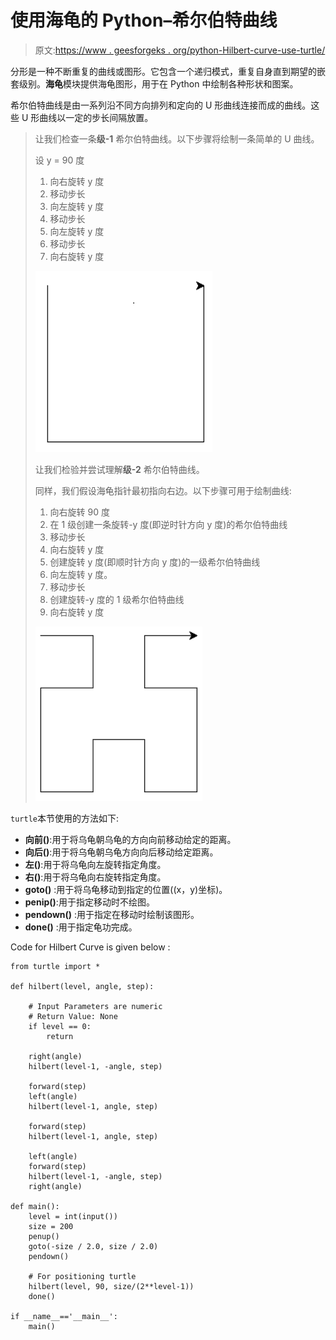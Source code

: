 # 使用海龟的 Python–希尔伯特曲线

> 原文:[https://www . geesforgeks . org/python-Hilbert-curve-use-turtle/](https://www.geeksforgeeks.org/python-hilbert-curve-using-turtle/)

分形是一种不断重复的曲线或图形。它包含一个递归模式，重复自身直到期望的嵌套级别。**海龟**模块提供海龟图形，用于在 Python 中绘制各种形状和图案。

希尔伯特曲线是由一系列沿不同方向排列和定向的 U 形曲线连接而成的曲线。这些 U 形曲线以一定的步长间隔放置。

> 让我们检查一条**级-1** 希尔伯特曲线。以下步骤将绘制一条简单的 U 曲线。
> 
> 设 y = 90 度
> 
> 1.  向右旋转 y 度
> 2.  移动步长
> 3.  向左旋转 y 度
> 4.  移动步长
> 5.  向左旋转 y 度
> 6.  移动步长
> 7.  向右旋转 y 度
> 
> ![](img/17b0f5883ba041ac52918652b3c37000.png)
> 
> 让我们检验并尝试理解**级-2** 希尔伯特曲线。
> 
> 同样，我们假设海龟指针最初指向右边。以下步骤可用于绘制曲线:
> 
> 1.  向右旋转 90 度
> 2.  在 1 级创建一条旋转-y 度(即逆时针方向 y 度)的希尔伯特曲线
> 3.  移动步长
> 4.  向右旋转 y 度
> 5.  创建旋转 y 度(即顺时针方向 y 度)的一级希尔伯特曲线
> 6.  向左旋转 y 度。
> 7.  移动步长
> 8.  创建旋转-y 度的 1 级希尔伯特曲线
> 9.  向右旋转 y 度
> 
> ![](img/11a4b16b437d6f24ca9045d48ae559bc.png)

`turtle`本节使用的方法如下:

*   **向前()**:用于将乌龟朝乌龟的方向向前移动给定的距离。
*   **向后()**:用于将乌龟朝乌龟方向向后移动给定距离。
*   **左()**:用于将乌龟向左旋转指定角度。
*   **右()**:用于将乌龟向右旋转指定角度。
*   **goto()** :用于将乌龟移动到指定的位置((x，y)坐标)。
*   **penip()**:用于指定移动时不绘图。
*   **pendown()** :用于指定在移动时绘制该图形。
*   **done()** :用于指定龟功完成。

Code for Hilbert Curve is given below :

```
from turtle import * 

def hilbert(level, angle, step):

    # Input Parameters are numeric
    # Return Value: None
    if level == 0:
        return

    right(angle)
    hilbert(level-1, -angle, step)

    forward(step)
    left(angle)
    hilbert(level-1, angle, step)

    forward(step)
    hilbert(level-1, angle, step)

    left(angle)
    forward(step)
    hilbert(level-1, -angle, step)
    right(angle)

def main():
    level = int(input())
    size = 200
    penup()
    goto(-size / 2.0, size / 2.0)
    pendown()

    # For positioning turtle
    hilbert(level, 90, size/(2**level-1))       
    done()

if __name__=='__main__':
    main()
```
